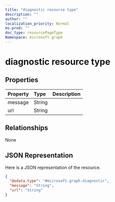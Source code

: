 ```yaml
---
title: "diagnostic resource type"
description: ""
author: ""
localization_priority: Normal
ms.prod: ""
doc_type: resourcePageType
Namespace: microsoft.graph
---
```



# diagnostic resource type



## Properties
|Property|Type|Description|
|:---|:---|:---|
|message|String||
|url|String||

## Relationships
None

## JSON Representation
Here is a JSON representation of the resource.
<!-- {
  "blockType": "resource",
  "@odata.type": "microsoft.graph.diagnostic"
}
-->
``` json
{
  "@odata.type": "#microsoft.graph.diagnostic",
  "message": "String",
  "url": "String"
}
```

